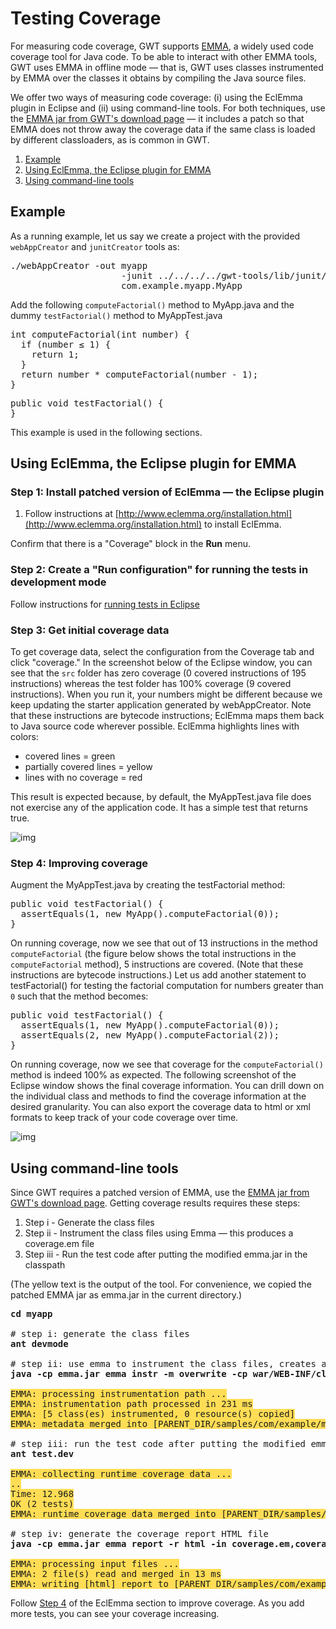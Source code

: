 Testing Coverage
===

For measuring code coverage, GWT supports [EMMA](http://emma.sourceforge.net/), a widely used code coverage tool for Java code. To be able to interact with other EMMA tools, GWT uses EMMA in offline mode &mdash; that is, GWT uses classes instrumented by EMMA over the classes it obtains by compiling the Java source files.

We offer two ways of measuring code coverage: (i) using the EclEmma plugin in Eclipse and (ii) using command-line tools. For both techniques, use the [EMMA jar from GWT's download page](http://google-web-toolkit.googlecode.com/files/emma-2.0.5312-patched.jar) &mdash; it includes a patch so that EMMA does not throw away the coverage data if the same class is loaded by different classloaders, as is common in GWT.

1.  [Example](#example)
2.  [Using EclEmma, the Eclipse plugin for EMMA](#eclemma)
3.  [Using command-line tools](#command-line)

## Example<a id="example"></a>

As a running example, let us say we create a project with the provided `webAppCreator` and `junitCreator` tools as:

<pre>./webAppCreator -out myapp  
                     -junit ../../../../gwt-tools/lib/junit/junit-3.8.1.jar 
                     com.example.myapp.MyApp
</pre>

Add the following `computeFactorial()` method to MyApp.java and the dummy `testFactorial()` method to MyAppTest.java

<pre>int computeFactorial(int number) {
  if (number &le; 1) {
    return 1;
  }
  return number * computeFactorial(number - 1);
}</pre>

<pre>public void testFactorial() {
}</pre>

This example is used in the following sections.

## Using EclEmma, the Eclipse plugin for EMMA<a id="eclemma"></a>

### Step 1: Install patched version of EclEmma &mdash; the Eclipse plugin<a id="install"></a>

1.  Follow instructions at [http://www.eclemma.org/installation.html](http://www.eclemma.org/installation.html) to install EclEmma.

Confirm that there is a "Coverage" block  in the **Run** menu. 

### Step 2: Create a "Run configuration" for running the tests in development mode<a id="configuration"></a>

Follow instructions for [running tests in Eclipse](DevGuideTesting.html#DevGuideRunningTestsInEclipse)

### Step 3: Get initial coverage data<a id="initial"></a>

To get coverage data, select the configuration from the Coverage tab and click "coverage."  In the screenshot below of the Eclipse window, you can see that the `src` folder has zero coverage (0 covered instructions of 195 instructions) whereas the test folder has 100% coverage (9 covered instructions). When you run it, your numbers might be different because we keep updating the starter application generated by webAppCreator. Note that these instructions are bytecode instructions; EclEmma maps them back to Java source code wherever possible. EclEmma highlights lines with colors:

*   covered lines = green
*   partially covered lines = yellow
*   lines with no coverage = red

This result is expected because, by default, the MyAppTest.java file does not exercise any of the application code. It has a simple test that returns true.

![img](images/TestCoverageInitial.jpg "Initial test coverage")

### Step 4: Improving coverage<a id="improving"></a>

Augment the MyAppTest.java by creating the testFactorial method:

<pre>public void testFactorial() {
  assertEquals(1, new MyApp().computeFactorial(0));
}</pre>

On running coverage, now we see that out of 13 instructions in the method `computeFactorial` (the figure below shows the total instructions in the `computeFactorial` method), 5 instructions are covered. (Note that these instructions are bytecode instructions.) Let us add another statement to testFactorial() for testing the factorial computation for numbers greater than `0` such that the method becomes:

<pre>public void testFactorial() {
  assertEquals(1, new MyApp().computeFactorial(0));
  assertEquals(2, new MyApp().computeFactorial(2));
}</pre>
 
On running coverage, now we see that coverage for the `computeFactorial()` method is indeed 100% as expected. The following screenshot of the Eclipse window shows the final coverage information. You can drill down on the individual class and methods to find the coverage information at the desired granularity. You can also export the coverage data to html or xml formats to keep track of your code coverage over time.

![img](images/TestCoverageFinal.jpg "Final test coverage")

## Using command-line tools<a id="command-line"></a>

Since GWT requires a patched version of EMMA, use the [EMMA jar from GWT's download page](http://google-web-toolkit.googlecode.com/files/emma-2.0.5312-patched.jar). Getting coverage results requires these steps:

1.  Step i - Generate the class files
2.  Step ii - Instrument the class files using Emma &mdash; this produces a coverage.em file
3.  Step iii - Run the test code after putting the modified emma.jar in the classpath

(The yellow text is the output of the tool. For convenience, we copied the patched EMMA jar as emma.jar in the current directory.)

<pre><strong>cd myapp </strong>

# step i: generate the class files
<strong>ant devmode</strong>

# step ii: use emma to instrument the class files, creates a coverage.em file
<strong>java -cp emma.jar emma instr -m overwrite -cp war/WEB-INF/classes/com/example/myapp/client </strong>

<span style="background: #FD5;">EMMA: processing instrumentation path ...
EMMA: instrumentation path processed in 231 ms
EMMA: [5 class(es) instrumented, 0 resource(s) copied]
EMMA: metadata merged into [PARENT_DIR/samples/com/example/myapp/coverage.em] {in 17 ms}</span>

# step iii: run the test code after putting the modified emma.jar in the classpath; generates a coverage.ec file
<strong>ant test.dev</strong>

<span style="background: #FD5;">EMMA: collecting runtime coverage data ...
..
Time: 12.968
OK (2 tests)
EMMA: runtime coverage data merged into [PARENT_DIR/samples/com/example/myapp/coverage.ec] {in 22 ms}</span>

# step iv: generate the coverage report HTML file
<strong>java -cp emma.jar emma report -r html -in coverage.em,coverage.ec </strong>

<span style="background: #FD5;">EMMA: processing input files ...
EMMA: 2 file(s) read and merged in 13 ms
EMMA: writing [html] report to [PARENT_DIR/samples/com/example/myapp/coverage/index.html] ...</span></pre>

Follow [Step 4](#improving) of the EclEmma section to improve coverage. As you add more tests, you can see your coverage increasing.

